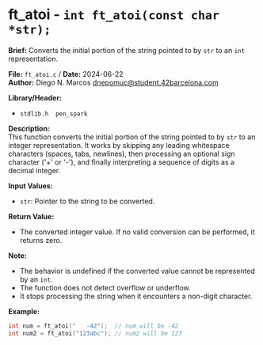 # ft_atoi - `int ft_atoi(const char *str);`

**Brief:**
Converts the initial portion of the string pointed to by `str` to an `int` representation.

**File:** `ft_atoi.c` / **Date:** 2024-06-22  
**Author:** Diego N. Marcos <dnepomuc@student.42barcelona.com>

**Library/Header:** 
* `stdlib.h  pen_spark  ` 

**Description:**  
This function converts the initial portion of the string pointed to by `str` to an integer representation. It works by skipping any leading whitespace characters (spaces, tabs, newlines), then processing an optional sign character ('+' or '-'), and finally interpreting a sequence of digits as a decimal integer.

**Input Values:**  
* `str`: Pointer to the string to be converted.  

**Return Value:**  
* The converted integer value. If no valid conversion can be performed, it returns zero.

**Note:**  
- The behavior is undefined if the converted value cannot be represented by an `int`.
- The function does not detect overflow or underflow.
- It stops processing the string when it encounters a non-digit character.

**Example:**  
```c
int num = ft_atoi("   -42");  // num will be -42
int num2 = ft_atoi("123abc"); // num2 will be 123
```

